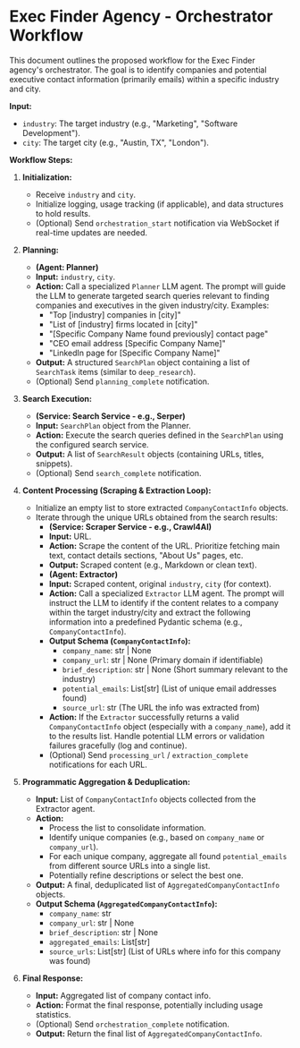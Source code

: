 # Exec Finder Agency - Orchestrator Workflow

This document outlines the proposed workflow for the Exec Finder agency's orchestrator. The goal is to identify companies and potential executive contact information (primarily emails) within a specific industry and city.

**Input:**
*   `industry`: The target industry (e.g., "Marketing", "Software Development").
*   `city`: The target city (e.g., "Austin, TX", "London").

**Workflow Steps:**

1.  **Initialization:**
    *   Receive `industry` and `city`.
    *   Initialize logging, usage tracking (if applicable), and data structures to hold results.
    *   (Optional) Send `orchestration_start` notification via WebSocket if real-time updates are needed.

2.  **Planning:**
    *   **(Agent: Planner)**
    *   **Input:** `industry`, `city`.
    *   **Action:** Call a specialized `Planner` LLM agent. The prompt will guide the LLM to generate targeted search queries relevant to finding companies and executives in the given industry/city. Examples:
        *   "Top [industry] companies in [city]"
        *   "List of [industry] firms located in [city]"
        *   "[Specific Company Name found previously] contact page"
        *   "CEO email address [Specific Company Name]"
        *   "LinkedIn page for [Specific Company Name]"
    *   **Output:** A structured `SearchPlan` object containing a list of `SearchTask` items (similar to `deep_research`).
    *   (Optional) Send `planning_complete` notification.

3.  **Search Execution:**
    *   **(Service: Search Service - e.g., Serper)**
    *   **Input:** `SearchPlan` object from the Planner.
    *   **Action:** Execute the search queries defined in the `SearchPlan` using the configured search service.
    *   **Output:** A list of `SearchResult` objects (containing URLs, titles, snippets).
    *   (Optional) Send `search_complete` notification.

4.  **Content Processing (Scraping & Extraction Loop):**
    *   Initialize an empty list to store extracted `CompanyContactInfo` objects.
    *   Iterate through the unique URLs obtained from the search results:
        *   **(Service: Scraper Service - e.g., Crawl4AI)**
        *   **Input:** URL.
        *   **Action:** Scrape the content of the URL. Prioritize fetching main text, contact details sections, "About Us" pages, etc.
        *   **Output:** Scraped content (e.g., Markdown or clean text).
        *   **(Agent: Extractor)**
        *   **Input:** Scraped content, original `industry`, `city` (for context).
        *   **Action:** Call a specialized `Extractor` LLM agent. The prompt will instruct the LLM to identify if the content relates to a company within the target industry/city and extract the following information into a predefined Pydantic schema (e.g., `CompanyContactInfo`).
        *   **Output Schema (`CompanyContactInfo`):**
            *   `company_name`: str | None
            *   `company_url`: str | None (Primary domain if identifiable)
            *   `brief_description`: str | None (Short summary relevant to the industry)
            *   `potential_emails`: List[str] (List of unique email addresses found)
            *   `source_url`: str (The URL the info was extracted from)
        *   **Action:** If the `Extractor` successfully returns a valid `CompanyContactInfo` object (especially with a `company_name`), add it to the results list. Handle potential LLM errors or validation failures gracefully (log and continue).
        *   (Optional) Send `processing_url` / `extraction_complete` notifications for each URL.

5.  **Programmatic Aggregation & Deduplication:**
    *   **Input:** List of `CompanyContactInfo` objects collected from the Extractor agent.
    *   **Action:**
        *   Process the list to consolidate information.
        *   Identify unique companies (e.g., based on `company_name` or `company_url`).
        *   For each unique company, aggregate all found `potential_emails` from different source URLs into a single list.
        *   Potentially refine descriptions or select the best one.
    *   **Output:** A final, deduplicated list of `AggregatedCompanyContactInfo` objects.
    *   **Output Schema (`AggregatedCompanyContactInfo`):**
        *   `company_name`: str
        *   `company_url`: str | None
        *   `brief_description`: str | None
        *   `aggregated_emails`: List[str]
        *   `source_urls`: List[str] (List of URLs where info for this company was found)

6.  **Final Response:**
    *   **Input:** Aggregated list of company contact info.
    *   **Action:** Format the final response, potentially including usage statistics.
    *   (Optional) Send `orchestration_complete` notification.
    *   **Output:** Return the final list of `AggregatedCompanyContactInfo`. 